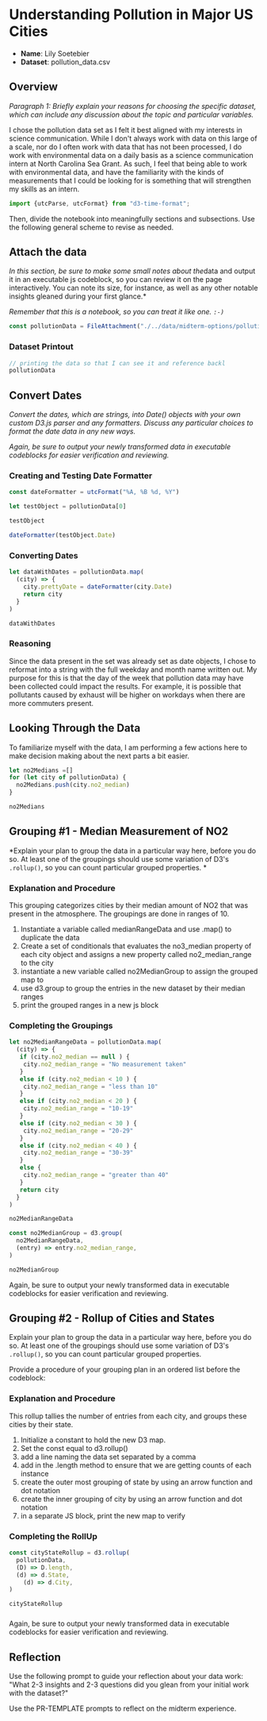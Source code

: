 # Understanding Pollution in Major US Cities

- **Name**: Lily Soetebier
- **Dataset**: pollution_data.csv

## Overview

*Paragraph 1: Briefly explain your reasons for choosing the specific dataset,
which can include any discussion about the topic and particular variables.*

I chose the pollution data set as I felt it best aligned with my interests in science communication. While I don't always work with data on this large of a scale, nor do I often work with data that has not been processed, I do work with environmental data on a daily basis as a science communication intern at North Carolina Sea Grant. As such, I feel that being able to work with environmental data, and have the familiarity with the kinds of measurements that I could be looking for is something that will strengthen my skills as an intern. 

<!--importing time from d3 -->
```js
import {utcParse, utcFormat} from "d3-time-format";
```

Then, divide the notebook into meaningfully sections and subsections.
Use the following general scheme to revise as needed.

## Attach the data

*In this section, be sure to make some small notes about the*data and output it
in an executable js codeblock, so you can review it on the page interactively.
You can note its size, for instance, as well as any other notable insights
gleaned during your first glance.*

*Remember that this is a notebook, so you can treat it like one. `:-)`*

```js
const pollutionData = FileAttachment("./../data/midterm-options/pollution/pollution_data.csv").csv({typed: true})
```
### Dataset Printout
```js
// printing the data so that I can see it and reference backl
pollutionData
```
## Convert Dates

*Convert the dates, which are strings, into Date() objects with your own custom
D3.js parser and any formatters. Discuss any particular choices to format the
date data in any new ways.*

*Again, be sure to output your newly transformed data in executable codeblocks
for easier verification and reviewing.*
### Creating and Testing Date Formatter
```js
const dateFormatter = utcFormat("%A, %B %d, %Y")
```
```js
let testObject = pollutionData[0]
```
```js
testObject
```

```js
dateFormatter(testObject.Date)
```

### Converting Dates
```js
let dataWithDates = pollutionData.map(
  (city) => {
    city.prettyDate = dateFormatter(city.Date)
    return city
  }
)
```
```js
dataWithDates
```

### Reasoning
Since the data present in the set was already set as date objects, I chose to reformat into a string with the full weekday and month name written out. My purpose for this is that the day of the week that pollution data may have been collected could impact the results. For example, it is possible that pollutants caused by exhaust will be higher on workdays when there are more commuters present. 


## Looking Through the Data
To familiarize myself with the data, I am performing a few actions here to make decision making about the next parts a bit easier.

```js
let no2Medians =[]
for (let city of pollutionData) {
  no2Medians.push(city.no2_median)
}

```

```js
no2Medians
```

## Grouping #1 - Median Measurement of NO2

*Explain your plan to group the data in a particular way here, before you do so.
At least one of the groupings should use some variation of D3's `.rollup()`, so
you can count particular grouped properties.
*

### Explanation and Procedure
This grouping categorizes cities by their median amount of NO2 that was present in the atmosphere. The groupings are done in ranges of 10.


1. Instantiate a variable called medianRangeData and use .map() to duplicate the data 
2. Create a set of conditionals that evaluates the no3_median property of each city object and assigns a new property called no2_median_range to the city
3. instantiate a new variable called no2MedianGroup to assign the grouped map to
4. use d3.group to group the entries in the new dataset by their median ranges
5. print the grouped ranges in a new js block

### Completing the Groupings
```js
let no2MedianRangeData = pollutionData.map(
  (city) => {
   if (city.no2_median == null ) {
    city.no2_median_range = "No measurement taken"
   }
   else if (city.no2_median < 10 ) {
    city.no2_median_range = "less than 10"
   }
   else if (city.no2_median < 20 ) {
    city.no2_median_range = "10-19"
   }
   else if (city.no2_median < 30 ) {
    city.no2_median_range = "20-29"
   }
   else if (city.no2_median < 40 ) {
    city.no2_median_range = "30-39"
   }
   else {
    city.no2_median_range = "greater than 40"
   }
   return city
  }
)
```
```js
no2MedianRangeData
```

```js
const no2MedianGroup = d3.group(
  no2MedianRangeData,
  (entry) => entry.no2_median_range,
)
```
```js
no2MedianGroup
```

Again, be sure to output your newly transformed data in executable codeblocks
for easier verification and reviewing.

## Grouping #2 - Rollup of Cities and States

Explain your plan to group the data in a particular way here, before you do so.
At least one of the groupings should use some variation of D3's `.rollup()`, so
you can count particular grouped properties.

Provide a procedure of your grouping plan in an ordered list before the codeblock:

### Explanation and Procedure
This rollup tallies the number of entries from each city, and groups these cities by their state.

1. Initialize a constant to hold the new D3 map.
2. Set the const equal to d3.rollup()
3. add a line naming the data set separated by a comma
4. add in the .length method to ensure that we are getting counts of each instance
5. create the outer most grouping of state by using an arrow function and dot notation
6. create the inner grouping of city by using an arrow function and dot notation
7. in a separate JS block, print the new map to verify

### Completing the RollUp
```js
const cityStateRollup = d3.rollup(
  pollutionData,
  (D) => D.length,
  (d) => d.State,
    (d) => d.City,
)
```

```js
cityStateRollup
```
### 

Again, be sure to output your newly transformed data in executable codeblocks
for easier verification and reviewing.

## Reflection

Use the following prompt to guide your reflection about your data work:
"What 2-3 insights and 2-3 questions did you glean from your initial work
with the dataset?"
<!-- write in the pull request -->
Use the PR-TEMPLATE prompts to reflect on the midterm experience.